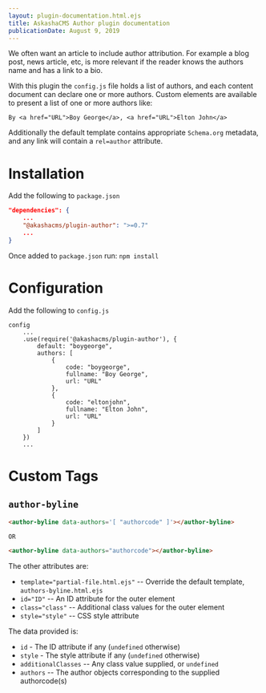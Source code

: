 ```yaml
---
layout: plugin-documentation.html.ejs
title: AskashaCMS Author plugin documentation
publicationDate: August 9, 2019
---
```


We often want an article to include author attribution.  For example a blog post, news article, etc, is more relevant if the reader knows the authors name and has a link to a bio.

With this plugin the `config.js` file holds a list of authors, and each content document can declare one or more authors.  Custom elements are available to present a list of one or more authors like:

```
By <a href="URL">Boy George</a>, <a href="URL">Elton John</a>
```

Additionally the default template contains appropriate `Schema.org` metadata, and any link will contain a `rel=author` attribute.

# Installation

Add the following to `package.json`

```json
"dependencies": {
    ...
    "@akashacms/plugin-author": ">=0.7"
    ...
}
```

Once added to `package.json` run: `npm install`


# Configuration

Add the following to `config.js`

```
config
    ...
    .use(require('@akashacms/plugin-author'), {
        default: "boygeorge",
        authors: [
            {
                code: "boygeorge",
                fullname: "Boy George",
                url: "URL"
            },
            {
                code: "eltonjohn",
                fullname: "Elton John",
                url: "URL"
            }
        ]
    })
    ...
```


# Custom Tags

## `author-byline`

```html
<author-byline data-authors='[ "authorcode" ]'></author-byline>

OR

<author-byline data-authors="authorcode"></author-byline>
```

The other attributes are:

* `template="partial-file.html.ejs"` -- Override the default template, `authors-byline.html.ejs`
* `id="ID"` -- An ID attribute for the outer element
* `class="class"` -- Additional class values for the outer element
* `style="style"` -- CSS style attribute

The data provided is:

* `id` - The ID attribute if any (`undefined` otherwise)
* `style` - The style attribute if any (`undefined` otherwise) 
* `additionalClasses` -- Any class value supplied, or `undefined`
* `authors` -- The author objects corresponding to the supplied authorcode(s)


